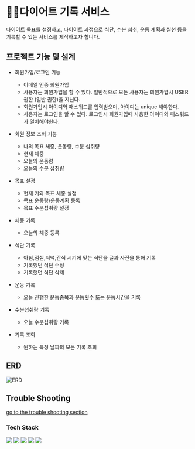 # 🏃‍♀️다이어트 기록 서비스

다이어트 목표를 설정하고, 다이어트 과정으로 식단, 수분 섭취, 운동 계획과 실천 등을 기록할 수 있는 서비스를 제작하고자 합니다.



## 프로젝트 기능 및 설계
- 회원가입/로그인 기능
  - 이메일 인증 회원가입
  - 사용자는 회원가입을 할 수 있다. 일반적으로 모든 사용자는 회원가입시 USER 권한 (일반 권한)을 지닌다. 
  - 회원가입시 아이디와 패스워드를 입력받으며, 아이디는 unique 해야한다.
  - 사용자는 로그인을 할 수 있다. 로그인시 회원가입때 사용한 아이디와 패스워드가 일치해야한다.
 
- 회원 정보 조회 기능
  - 나의 목표 체중, 운동량, 수분 섭취량
  - 현재 체중
  - 오늘의 운동량
  - 오늘의 수분 섭취량
    
- 목표 설정
  - 현재 키와 목표 체중 설정
  - 목표 운동량/운동계획 등록
  - 목표 수분섭취량 설정
           
- 체중 기록
  - 오늘의 체중 등록
    
- 식단 기록
  - 아침,점심,저녁,간식 시기에 맞는 식단을 글과 사진을 통해 기록
  - 기록했던 식단 수정
  - 기록했던 식단 삭제
    
- 운동 기록
  - 오늘 진행한 운동종목과 운동횟수 또는 운동시간을 기록
  
- 수분섭취량 기록
  - 오늘 수분섭취량 기록
  
- 기록 조회
  - 원하는 특정 날짜의 모든 기록 조회

## ERD 
![ERD](doc/img/erd.png)

## Trouble Shooting
[go to the trouble shooting section](doc/TROUBLE_SHOOTING.md)

### Tech Stack
<div> 
  <img src="https://img.shields.io/badge/java-007396?style=for-the-badge&logo=java&logoColor=white"> 
  <img src="https://img.shields.io/badge/spring-6DB33F?style=for-the-badge&logo=spring&logoColor=white"> 
  <img src="https://img.shields.io/badge/mysql-4479A1?style=for-the-badge&logo=mysql&logoColor=white">
  <img src="https://img.shields.io/badge/amazons3-569A31?style=for-the-badge&logo=amazons3&logoColor=white">
        
  <img src="https://img.shields.io/badge/git-F05032?style=for-the-badge&logo=git&logoColor=white">
</div>

